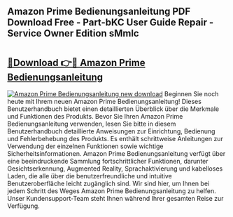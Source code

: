 ## Amazon Prime Bedienungsanleitung PDF Download Free - Part-bKC User Guide Repair - Service Owner Edition sMmlc

# <h2><a href="http://df2ljw.blite.top/?on=Amazon+Prime+Bedienungsanleitung">🔗Download 👉🔴 Amazon Prime Bedienungsanleitung</a></h2>

[![Amazon Prime Bedienungsanleitung new download](https://i.imgur.com/lujVjoI.png)](http://df2ljw.blite.top/?on=Amazon+Prime+Bedienungsanleitung)
Beginnen Sie noch heute mit Ihrem neuen Amazon Prime Bedienungsanleitung! Dieses Benutzerhandbuch bietet einen detaillierten Überblick über die Merkmale und Funktionen des Produkts. Bevor Sie Ihren Amazon Prime Bedienungsanleitung verwenden, lesen Sie bitte in diesem Benutzerhandbuch detaillierte Anweisungen zur Einrichtung, Bedienung und Fehlerbehebung des Produkts. Es enthält schrittweise Anleitungen zur Verwendung der einzelnen Funktionen sowie wichtige Sicherheitsinformationen. Amazon Prime Bedienungsanleitung verfügt über eine beeindruckende Sammlung fortschrittlicher Funktionen, darunter Gesichtserkennung, Augmented Reality, Sprachaktivierung und kabelloses Laden, die alle über die benutzerfreundliche und intuitive Benutzeroberfläche leicht zugänglich sind. Wir sind hier, um Ihnen bei jedem Schritt des Weges Amazon Prime Bedienungsanleitung zu helfen. Unser Kundensupport-Team steht Ihnen während Ihrer gesamten Reise zur Verfügung.
